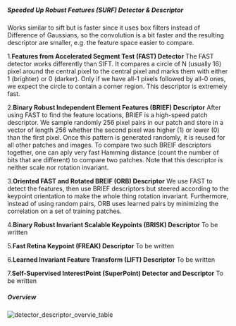 ##### Speeded Up Robust Features (SURF) Detector & Descriptor
Works similar to sift but is faster since it uses box filters instead of Difference of Gaussians, so the convolution is a bit faster and the resulting descriptor are smaller, e.g. the feature space easier to compare.

1.**Features from Accelerated Segment Test (FAST) Detector**
The FAST detector works differently than SIFT. It compares a circle of N (usually 16) pixel around the central pixel to the central pixel and marks them with either 1 (brighter) or 0 (darker). Only if we have all-1 pixels followed by all-0 ones, we expect the circle to contain a corner region. This descriptor is extremely fast.

2.**Binary Robust Independent Element Features (BRIEF) Descriptor**
After using FAST to find the feature locations, BRIEF is a high-speed patch descriptor. We sample randomly 256 pixel pairs in our patch and store in a vector of length 256 whether the second pixel was higher (1) or lower (0) than the first pixel. Once this pattern is generated randomly, it is reused for all other patches and images. To compare two such BREIF descriptors together, one can aply very fast Hamming distance (count the number of bits that are different) to compare two patches. Note that this descriptor is neither scale nor rotation invariant.

3.**Oriented FAST and Rotated BREIF (ORB) Descriptor**
We use FAST to detect the features, then use BRIEF descriptors but steered according to the keypoint orientation to make the whole thing rotation invariant. Furthermore, instead of using random pairs, ORB uses learned pairs by minimizing the correlation on a set of training patches.

4.**Binary Robust Invariant Scalable Keypoints (BRISK) Descriptor**
To be written

5.**Fast Retina Keypoint (FREAK) Descriptor**
To be written

6.**Learned Invariant Feature Transform (LIFT) Descriptor**
To be written

7.**Self-Supervised InterestPoint (SuperPoint) Detector and Descriptor**
To be written

##### Overview

![detector_descriptor_overvie_table](https://user-images.githubusercontent.com/60929939/124854674-46e1cd80-dfda-11eb-9a66-c528a6714af2.png)

